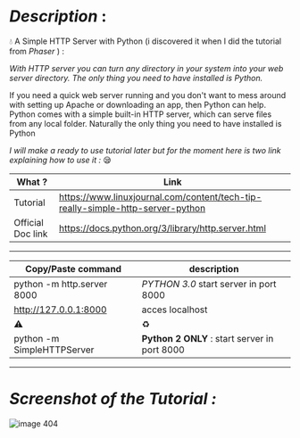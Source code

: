 *Description* :
==

:droplet: A Simple HTTP Server with Python (i discovered it when I did the tutorial from _Phaser_  ) :

*With HTTP server you can turn any directory in your system into your web server directory. The only thing you need to have installed is Python.*

If you need a quick web server running and you don't want to mess around with setting up Apache or downloading an app, then Python can help. Python comes with a simple built-in HTTP server, which can serve files from any local folder. Naturally the only thing you need to have installed is Python


*I will make a ready to use tutorial later but for the moment here is two link explaining how to use it :* :sleepy:

What ? | Link
--- | ---
Tutorial | https://www.linuxjournal.com/content/tech-tip-really-simple-http-server-python
Official Doc link | https://docs.python.org/3/library/http.server.html

------------------------

Copy/Paste command  | description
----- | -----
python -m http.server 8000 | *PYTHON 3.0* start server in port 8000
http://127.0.0.1:8000 | acces localhost
:warning: | :recycle:
python -m SimpleHTTPServer | **Python 2 ONLY** : start server in port 8000



------------------------

*Screenshot of the Tutorial :*
==

![image 404](https://i.imgur.com/q2K3Ov5.png)
